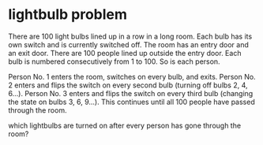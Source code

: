 # lightbulb problem
There are 100 light bulbs lined up in a row in a long room. Each bulb has its own switch and is currently switched off. The room has an entry door and an exit door. There are 100 people lined up outside the entry door. Each bulb is numbered consecutively from 1 to 100. So is each person.

Person No. 1 enters the room, switches on every bulb, and exits. Person No. 2 enters and flips the switch on every second bulb (turning off bulbs 2, 4, 6...). Person No. 3 enters and flips the switch on every third bulb (changing the state on bulbs 3, 6, 9...). This continues until all 100 people have passed through the room. 

which lightbulbs are turned on after every person has gone through the room?
